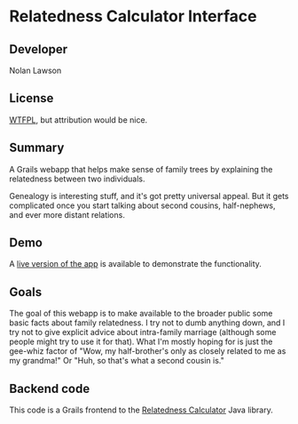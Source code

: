 Relatedness Calculator Interface
=========================

Developer
-----------

Nolan Lawson

License
-----------

[WTFPL][1], but attribution would be nice.

Summary
----------

A Grails webapp that helps make sense of family
trees by explaining the relatedness between two individuals.

Genealogy is interesting stuff, and it's got pretty universal appeal. But it
gets complicated once you start talking about second cousins, half-nephews, and ever
more distant relations.

Demo
-----------

A [live version of the app][3] is available to demonstrate the functionality.

Goals
-----------

The goal of this webapp is to make available to the broader public some basic facts
about family relatedness.  I try not to dumb anything down, and I try not to give explicit
advice about intra-family marriage (although some people might try to use it for that).
What I'm mostly hoping for is just the gee-whiz factor of "Wow, my half-brother's 
only as closely related to me as my grandma!" Or "Huh, so that's what a second cousin is."

Backend code
-----------

This code is a Grails frontend to the [Relatedness Calculator][2] Java library.

[1]: http://sam.zoy.org/wtfpl/
[2]: https://github.com/nolanlawson/RelatednessCalculator
[3]: http://apps.nolanlawson.com/relatedness-calculator/
